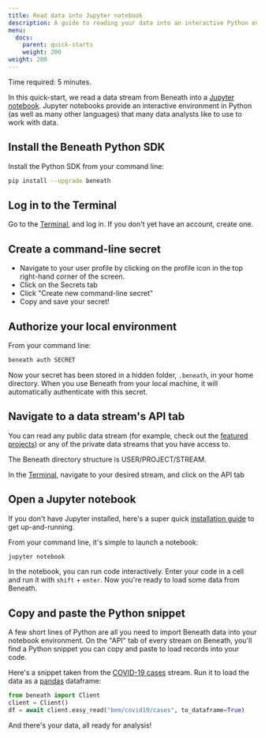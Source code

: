 ```yaml
---
title: Read data into Jupyter notebook
description: A guide to reading your data into an interactive Python environment
menu:
  docs:
    parent: quick-starts
    weight: 200
weight: 200
---
```


Time required: 5 minutes.

In this quick-start, we read a data stream from Beneath into a [Jupyter notebook](https://jupyter.org/). Jupyter notebooks provide an interactive environment in Python (as well as many other languages) that many data analysts like to use to work with data.

## Install the Beneath Python SDK

Install the Python SDK from your command line:
```bash
pip install --upgrade beneath
```

## Log in to the Terminal

Go to the [Terminal](https://beneath.dev/?noredirect=1), and log in. If you don't yet have an account, create one.

## Create a command-line secret

- Navigate to your user profile by clicking on the profile icon in the top right-hand corner of the screen.
- Click on the Secrets tab
- Click "Create new command-line secret"
- Copy and save your secret!

## Authorize your local environment

From your command line:
```bash
beneath auth SECRET
``` 

Now your secret has been stored in a hidden folder, `.beneath`, in your home directory. When you use Beneath from your local machine, it will automatically authenticate with this secret.

## Navigate to a data stream's API tab

You can read any public data stream (for example, check out the [featured projects](https://beneath.dev/?noredirect=1)) or any of the private data streams that you have access to. 

The Beneath directory structure is USER/PROJECT/STREAM.

In the [Terminal](https://beneath.dev/?noredirect=1), navigate to your desired stream, and click on the API tab

## Open a Jupyter notebook

If you don't have Jupyter installed, here's a super quick [installation guide](https://jupyter.org/install.html) to get up-and-running. 

From your command line, it's simple to launch a notebook:
```bash
jupyter notebook
```

In the notebook, you can run code interactively. Enter your code in a cell and run it with `shift` + `enter`. Now you're ready to load some data from Beneath. 

## Copy and paste the Python snippet

A few short lines of Python are all you need to import Beneath data into your notebook environment. On the "API" tab of every stream on Beneath, you'll find a Python snippet you can copy and paste to load records into your code.

Here's a snippet taken from the [COVID-19 cases](https://beneath.dev/bem/covid19/cases) stream. Run it to load the data as a [pandas](https://pandas.pydata.org/) dataframe:
 
```python
from beneath import Client
client = Client()
df = await client.easy_read("bem/covid19/cases", to_dataframe=True)
```

And there's your data, all ready for analysis!
